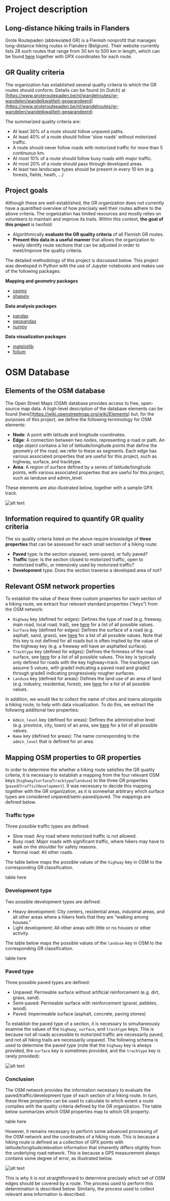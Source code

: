 # Project description

## Long-distance hiking trails in Flanders
Grote Routepaden (abbreviated GR) is a Flemish nonprofit that manages long-distance hiking routes in Flanders (Belgium). Their website currently lists 28 such routes that range from 30 km to 500 km in length, which can be found [here](https://www.groteroutepaden.be/nl/wandelroutes) together with GPX coordinates for each route.

## GR Quality criteria
The organization has established several quality criteria to which the GR routes should conform. Details can be found (in Dutch) at [https://www.groteroutepaden.be/nl/wandelroutes/gr-wandelen/wandelkwaliteit-gegarandeerd](https://www.groteroutepaden.be/nl/wandelroutes/gr-wandelen/wandelkwaliteit-gegarandeerd) 

The summarized quality criteria are:
- At least 30% of a route should follow unpaved paths.
- At least 40% of a route should follow 'slow roads' without motorized traffic.
- A route should never follow roads with motorized traffic for more than 5 continuous km.
- At most 10% of a route should follow busy roads with major traffic.
- At most 20% of a route should pass through developed areas.
- At least two landscape types should be present in every 10 km (e.g. forests, fields, heath, ...)

## Project goals
Although these are well-established, the GR organization does not currently have a quantified overview of how precisely well their routes adhere to the above criteria. The organization has limited resources and mostly relies on volunteers to maintain and improve its trails. Within this context, **the goal of this project** is twofold:
- Algorithmically **evaluate the GR quality criteria** of all Flemish GR routes.
- **Present this data in a useful manner** that allows the organization to easily identify route sections that can be adjusted in order to meet/improve the quality criteria.

The detailed methodology of this project is discussed below. This project was developed in Python with the use of Jupyter notebooks and makes use of the following packages:

**Mapping and geometry packages**
- [osmnx](https://github.com/gboeing/osmnx)
- [shapely](https://github.com/shapely/shapely)

**Data analysis packages**
- [pandas](https://github.com/pandas-dev/pandas)
- [geopandas](https://github.com/geopandas/geopandas)
- [numpy](https://github.com/numpy/numpy)

**Data visualization packages**
- [matplotlib](https://github.com/matplotlib/matplotlib)
- [folium](https://github.com/python-visualization/folium)

# OSM Database
## Elements of the OSM database
The Open Street Maps (OSM) database provides access to free, open-source map data. A high-level description of the database elements can be found [here])https://wiki.openstreetmap.org/wiki/Elements) but, for the purposes of this project, we define the following terminology for OSM elements:

- **Node**: A point with latitude and longitude coordinates.
- **Edge**: A connection between two nodes, representing a road or path. An edge object contains a list of latitude/longitude points that define the geometry of the road; we refer to these as segments. Each edge has various associated properties that are useful for this project, such as highway, surface, and tracktype.
- **Area**: A region of surface defined by a series of latitude/longitude points, with various associated properties that are useful for this project, such as landuse and admin_level.

These elements are also illustrated below, together with a sample GPX track.

![alt text](images/network.jpg)

## Information required to quantify GR quality criteria
The six quality criteria listed on the above require knowledge of **three  properties** that can be assessed for each small section of a hiking route:

- **Paved** type: Is the section unpaved, semi-paved, or fully paved?
- **Traffic** type: Is the section closed to motorized traffic, open to motorized traffic, or intensively used by motorized traffic?
- **Development** type: Does the section traverse a developed area of not?

## Relevant OSM network properties
To establish the value of these three custom properties for each section of a hiking route, we extract four relevant standard properties (”keys”) from the OSM network:

- `Highway` key (defined for edges): Defines the type of road (e.g. freeway, main road, local road, trail), see [here](https://wiki.openstreetmap.org/wiki/Key:highway) for a list of all possible values.
- `Surface` key (defined for edges): Defines the surface of a road (e.g. asphalt, sand, grass), see [here](https://wiki.openstreetmap.org/wiki/Key:surface) for a list of all possible values. Note that this key is not defined for all roads but is often implied by the value of the highway key (e.g. a freeway will have an asphalted surface).
- `Tracktype` key (defined for edges): Defines the firmness of the road surface, see [here](https://wiki.openstreetmap.org/wiki/Key:tracktype) for a list of all possible values. This key is typically only defined for roads with the key highway=track. The tracktype can assume 5 values, with grade1 indicating a paved road and grade2 through grade5 indicating progressively rougher surfaces.
- `Landuse` key (defined for areas): Defines the land use of an area of land (e.g. industry, residential, forest), see [here](https://wiki.openstreetmap.org/wiki/Key:landuse) for a list of all possible values.

In addition, we would like to collect the name of cities and towns alongside a hiking route, to help with data visualization. To do this, we extract the following additional two properties:

- `Admin_level` key (defined for areas): Defines the administrative level (e.g. province, city, town) of an area, see [here](https://wiki.openstreetmap.org/wiki/Key:admin_level) for a list of all possible values.
- `Name` key (defined for areas): The name corresponding to the `admin_level` that is defined for an area.

## Mapping OSM properties to GR properties
In order to determine the whether a hiking route satisfies the GR quality criteria, it is necessary to establish a mapping from the four relevant OSM keys (`highway`/`surface`/`tracktype`/`landuse`) to the three GR properties (`paved`/`traffic`/`development`). It was necessary to decide this mapping together with the GR organization, as it is somewhat arbitrary which surface types are considered unpaved/semi-paved/paved. The mappings are defined below.

### Traffic type
Three possible traffic types are defined:

- Slow road: Any road where motorized traffic is not allowed.
- Busy road: Major roads with significant traffic, where hikers may have to walk on the shoulder for safety reasons.
- Normal road: All other roads.

The table below maps the possible values of the `highway` key in OSM to the corresponding GR classification.

table here

### Development type
Two possible development types are defined:

- Heavy development: City centers, residential areas, industrial areas, and all other areas where a hikers feels that they are “walking among houses.”
- Light development: All other areas with little or no houses or other activity.

The table below maps the possible values of the `landuse` key in OSM to the corresponding GR classification.

table here

### Paved type
Three possible paved types are defined:

- Unpaved: Permeable surface without artificial reinforcement (e.g. dirt, grass, sand).
- Semi-paved: Permeable surface with reinforcement (gravel, pebbles, wood).
- Paved: Impermeable surface (asphalt, concrete, paving stones)

To establish the paved type of a section, it is necessary to simultaneously examine the values of the `highway`, `surface`, and `tracktype` keys. This is because not all roads accessible to motorized traffic are necessarily paved, and not all hiking trails are necessarily unpaved. The following schema is used to determine the paved type (note that the `highway` key is always provided, the `surface` key is sometimes provided, and the `tracktype` key is rarely provided):

![alt text](images/paved.jpg)

### Conclusion
The OSM network provides the information necessary to evaluate the paved/traffic/development type of each section of a hiking route. In turn, these three properties can be used to calculate to which extent a route complies with the quality criteria defined by the GR organization. The table below summarizes which OSM properties map to which GR property.

table here

However, it remains necessary to perform some advanced processing of the OSM network and the coordinates of a hiking route. This is because a hiking route is defined as a collection of GPX points with latitude/longitude/elevation information that inherently differs slightly from the underlying road network. This is because a GPS measurement always contains some degree of error, as illustrated below.

![alt text](images/gps-error.jpg)

This is why it is not straightforward to determine precisely which set of OSM edges should be covered by a route. The process used to perform this determination is described below. Similarly, the process used to collect relevant area information is described.

